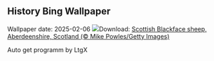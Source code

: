 ## History Bing Wallpaper
Wallpaper date: 2025-02-06
![](https://www.bing.com/th?id=OHR.ScottishSheep_EN-CA4202362647_UHD.jpg&w=1000)Download: [Scottish Blackface sheep, Aberdeenshire, Scotland (© Mike Powles/Getty Images)](https://www.bing.com/th?id=OHR.ScottishSheep_EN-CA4202362647_UHD.jpg)

Auto get programm by LtgX

